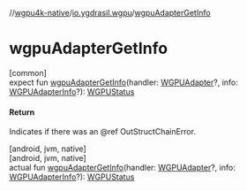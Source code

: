 //[wgpu4k-native](../../index.md)/[io.ygdrasil.wgpu](index.md)/[wgpuAdapterGetInfo](wgpu-adapter-get-info.md)

# wgpuAdapterGetInfo

[common]\
expect fun [wgpuAdapterGetInfo](wgpu-adapter-get-info.md)(handler: [WGPUAdapter](-w-g-p-u-adapter/index.md)?, info: [WGPUAdapterInfo](-w-g-p-u-adapter-info/index.md)?): [WGPUStatus](-w-g-p-u-status/index.md)

#### Return

Indicates if there was an @ref OutStructChainError.

[android, jvm, native]\
[android, jvm, native]\
actual fun [wgpuAdapterGetInfo](wgpu-adapter-get-info.md)(handler: [WGPUAdapter](-w-g-p-u-adapter/index.md)?, info: [WGPUAdapterInfo](-w-g-p-u-adapter-info/index.md)?): [WGPUStatus](-w-g-p-u-status/index.md)